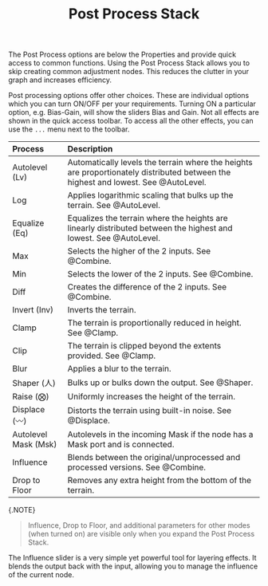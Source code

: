 ﻿---
uid: postprocess
title: Post Process Stack
section: true
---

The Post Process options are below the Properties and provide quick access to common functions. Using the Post Process Stack allows you to skip creating common adjustment nodes. This reduces the clutter in your graph and increases efficiency.

Post processing options offer other choices. These are individual options which you can turn ON/OFF per your requirements. Turning ON a particular option, e.g. Bias-Gain, will show the sliders Bias and Gain. Not all effects are shown in the quick access toolbar. To access all the other effects, you can use the `...` menu next to the toolbar.

| Process   | Description                                                                                                                                                  |
| :-------- | :----------------------------------------------------------------------------------------------------------------------------------------------------------- |
| Autolevel (Lv) | Automatically levels the terrain where the heights are proportionately distributed between the highest and lowest. See @AutoLevel.                           |
| Log       | Applies logarithmic scaling that bulks up the terrain. See @AutoLevel.                                                                                       |
| Equalize (Eq)  | Equalizes the terrain where the heights are linearly distributed between the highest and lowest. See @AutoLevel.                                             |
| Max       | Selects the higher of the 2 inputs. See @Combine.                                                                                                          |
| Min       | Selects the lower of the 2 inputs. See @Combine.                                                                                                           |
| Diff      | Creates the difference of the 2 inputs. See @Combine.                                                                                                      |
| Invert (Inv)    | Inverts the terrain.                                                                                                                                         |
| Clamp     | The terrain is proportionally reduced in height. See @Clamp.                                                                                                 |
| Clip      | The terrain is clipped beyond the extents provided. See @Clamp.                                                                                              |
| Blur | Applies a blur to the terrain. |
| Shaper (人) | Bulks up or bulks down the output. See @Shaper.                                                                                                                |
| Raise (⨂) | Uniformly increases the height of the terrain.                  |
| Displace (〰)  | Distorts the terrain using built-in noise. See @Displace.                                                                                                     |
| Autolevel Mask (Msk) | Autolevels in the incoming Mask if the node has a Mask port and is connected. |
| Influence | Blends between the original/unprocessed and processed versions. See @Combine.                                                                                 |
| Drop to Floor | Removes any extra height from the bottom of the terrain.

{.NOTE}
> Influence, Drop to Floor, and additional parameters for other modes (when turned on) are visible only when you expand the Post Process Stack.

The Influence slider is a very simple yet powerful tool for layering effects. It blends the output back with the input, allowing you to manage the influence of the current node.